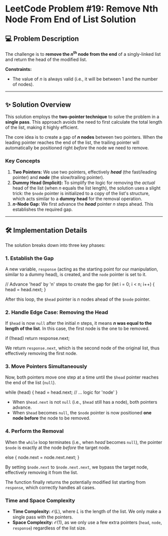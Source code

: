 # LeetCode Problem #19: Remove Nth Node From End of List Solution

## 💻 Problem Description

The challenge is to **remove the $n^{\text{th}}$ node from the end** of a singly-linked list and return the head of the modified list.

**Constraints:**
* The value of $n$ is always valid (i.e., it will be between 1 and the number of nodes).

---

## ✨ Solution Overview

This solution employs the **two-pointer technique** to solve the problem in a **single pass**. This approach avoids the need to first calculate the total length of the list, making it highly efficient.

The core idea is to create a gap of **$n$ nodes** between two pointers. When the leading pointer reaches the end of the list, the trailing pointer will automatically be positioned right *before* the node we need to remove.

### Key Concepts

1.  **Two Pointers:** We use two pointers, effectively **$head$** (the fast/leading pointer) and **$node$** (the slow/trailing pointer).
2.  **Dummy Head (Implicit):** To simplify the logic for removing the *actual* head of the list (when $n$ equals the list length), the solution uses a slight trick: the `$node` pointer is initialized to a copy of the list's structure, which acts similar to a **dummy head** for the removal operation.
3.  **$n$-Node Gap:** We first advance the **$head$** pointer $n$ steps ahead. This establishes the required gap.

---

## 🛠️ Implementation Details

The solution breaks down into three key phases:

### 1. Establish the Gap

A new variable, `response` (acting as the starting point for our manipulation, similar to a dummy head), is created, and the `node` pointer is set to it.

// Advance 'head' by 'n' steps to create the gap
for (let i = 0; i < n; i++) {
    head = head.next;
}

After this loop, the `$head` pointer is $n$ nodes ahead of the `$node` pointer.

### 2. Handle Edge Case: Removing the Head

If `$head` is now `null` after the initial $n$ steps, it means **$n$ was equal to the length of the list**. In this case, the first node is the one to be removed.

if (!head) return response.next;

We return `response.next`, which is the second node of the original list, thus effectively removing the first node.

### 3. Move Pointers Simultaneously

Now, both pointers move one step at a time until the `$head` pointer reaches the end of the list (`null`).

while (head) {
    head = head.next;
    // ... logic for 'node'
}

* When `$head.next` is not `null` (i.e., `$head` still has a node), both pointers advance.
* When `$head` becomes `null`, the `$node` pointer is now positioned **one node before** the node to be removed.

### 4. Perform the Removal

When the `while` loop terminates (i.e., when $head$ becomes `null`), the pointer `$node` is exactly at the node *before* the target node.

else {
    node.next = node.next.next;
}

By setting `$node.next` to `$node.next.next`, we bypass the target node, effectively removing it from the list.

The function finally returns the potentially modified list starting from `response`, which correctly handles all cases.

### Time and Space Complexity

* **Time Complexity:** $\mathcal{O}(L)$, where $L$ is the length of the list. We only make a single pass with the pointers.
* **Space Complexity:** $\mathcal{O}(1)$, as we only use a few extra pointers (`head`, `node`, `response`) regardless of the list size.